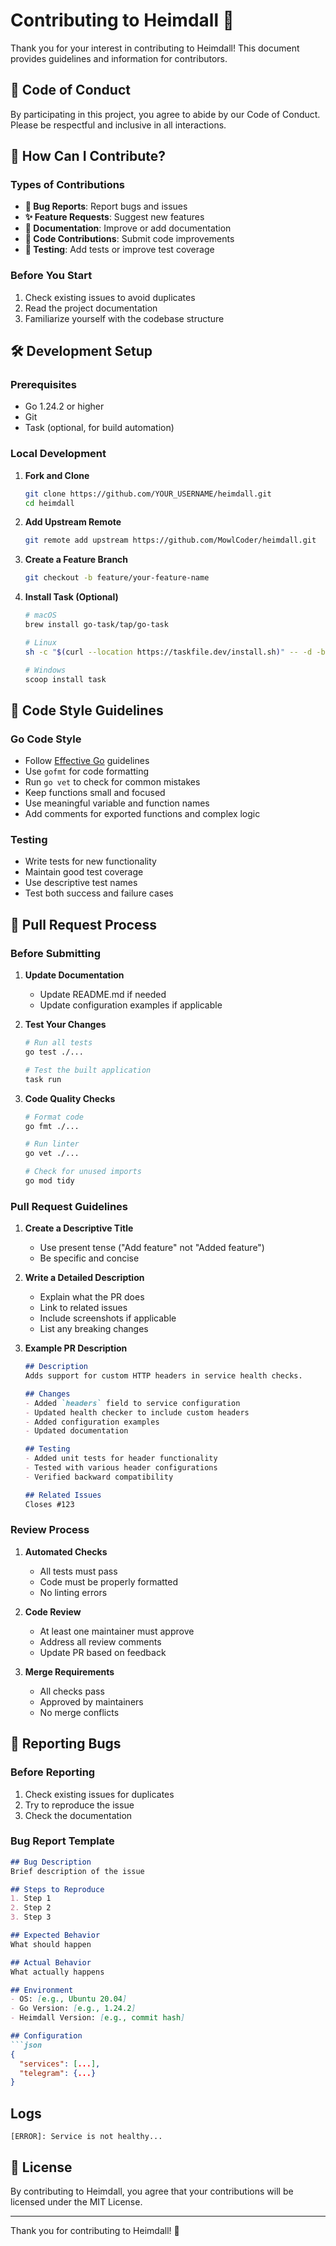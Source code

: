 # Contributing to Heimdall 🤝

Thank you for your interest in contributing to Heimdall! This document provides guidelines and information for contributors.

## 📜 Code of Conduct

By participating in this project, you agree to abide by our Code of Conduct. Please be respectful and inclusive in all interactions.

## 🚀 How Can I Contribute?

### Types of Contributions

- **🐛 Bug Reports**: Report bugs and issues
- **✨ Feature Requests**: Suggest new features
- **📝 Documentation**: Improve or add documentation
- **🔧 Code Contributions**: Submit code improvements
- **🧪 Testing**: Add tests or improve test coverage

### Before You Start

1. Check existing issues to avoid duplicates
2. Read the project documentation
3. Familiarize yourself with the codebase structure

## 🛠️ Development Setup

### Prerequisites

- Go 1.24.2 or higher
- Git
- Task (optional, for build automation)

### Local Development

1. **Fork and Clone**
   ```bash
   git clone https://github.com/YOUR_USERNAME/heimdall.git
   cd heimdall
   ```

2. **Add Upstream Remote**
   ```bash
   git remote add upstream https://github.com/MowlCoder/heimdall.git
   ```

3. **Create a Feature Branch**
   ```bash
   git checkout -b feature/your-feature-name
   ```

4. **Install Task (Optional)**
   ```bash
   # macOS
   brew install go-task/tap/go-task
   
   # Linux
   sh -c "$(curl --location https://taskfile.dev/install.sh)" -- -d -b ~/.local/bin
   
   # Windows
   scoop install task
   ```

## 📝 Code Style Guidelines

### Go Code Style

- Follow [Effective Go](https://golang.org/doc/effective_go.html) guidelines
- Use `gofmt` for code formatting
- Run `go vet` to check for common mistakes
- Keep functions small and focused
- Use meaningful variable and function names
- Add comments for exported functions and complex logic

### Testing

- Write tests for new functionality
- Maintain good test coverage
- Use descriptive test names
- Test both success and failure cases

## 🔄 Pull Request Process

### Before Submitting

1. **Update Documentation**
   - Update README.md if needed
   - Update configuration examples if applicable

2. **Test Your Changes**
   ```bash
   # Run all tests
   go test ./...
   
   # Test the built application
   task run
   ```

3. **Code Quality Checks**
   ```bash
   # Format code
   go fmt ./...
   
   # Run linter
   go vet ./...
   
   # Check for unused imports
   go mod tidy
   ```

### Pull Request Guidelines

1. **Create a Descriptive Title**
   - Use present tense ("Add feature" not "Added feature")
   - Be specific and concise

2. **Write a Detailed Description**
   - Explain what the PR does
   - Link to related issues
   - Include screenshots if applicable
   - List any breaking changes

3. **Example PR Description**
   ```markdown
   ## Description
   Adds support for custom HTTP headers in service health checks.
   
   ## Changes
   - Added `headers` field to service configuration
   - Updated health checker to include custom headers
   - Added configuration examples
   - Updated documentation
   
   ## Testing
   - Added unit tests for header functionality
   - Tested with various header configurations
   - Verified backward compatibility
   
   ## Related Issues
   Closes #123
   ```

### Review Process

1. **Automated Checks**
   - All tests must pass
   - Code must be properly formatted
   - No linting errors

2. **Code Review**
   - At least one maintainer must approve
   - Address all review comments
   - Update PR based on feedback

3. **Merge Requirements**
   - All checks pass
   - Approved by maintainers
   - No merge conflicts

## 🐛 Reporting Bugs

### Before Reporting

1. Check existing issues for duplicates
2. Try to reproduce the issue
3. Check the documentation

### Bug Report Template

```markdown
## Bug Description
Brief description of the issue

## Steps to Reproduce
1. Step 1
2. Step 2
3. Step 3

## Expected Behavior
What should happen

## Actual Behavior
What actually happens

## Environment
- OS: [e.g., Ubuntu 20.04]
- Go Version: [e.g., 1.24.2]
- Heimdall Version: [e.g., commit hash]

## Configuration
```json
{
  "services": [...],
  "telegram": {...}
}
```

## Logs
```
[ERROR]: Service is not healthy...
```

## 📄 License

By contributing to Heimdall, you agree that your contributions will be licensed under the MIT License.

---

Thank you for contributing to Heimdall! 🚀 